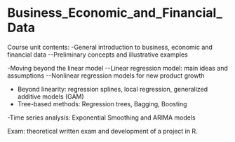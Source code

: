 # Business_Economic_and_Financial_Data

Course unit contents:
-General introduction to business, economic and financial data
--Preliminary concepts and illustrative examples

-Moving beyond the linear model
--Linear regression model: main ideas and assumptions
--Nonlinear regression models for new product growth

- Beyond linearity: regression splines, local regression, generalized additive models (GAM)
- Tree-based methods: Regression trees, Bagging, Boosting

-Time series analysis: Exponential Smoothing and ARIMA models


Exam: theoretical written exam and development of a project in R.

